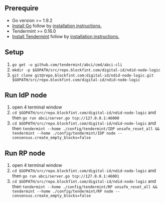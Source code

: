 

## Prerequire
- Go version >= 1.9.2
- [Install Go](https://golang.org/dl/) follow by [installation instructions.](https://golang.org/doc/install)
- Tendermint >= 0.16.0
- [Install Tendermint](http://tendermint.readthedocs.io/projects/tools/en/master/index.html) follow by [installation instructions.](http://tendermint.readthedocs.io/projects/tools/en/master/install.html)

## Setup
1. `go get -u github.com/tendermint/abci/cmd/abci-cli`
1. `mkdir -p $GOPATH/src/repo.blockfint.com/digital-id/ndid-node-logic`
1. `git clone git@repo.blockfint.com:digital-id/ndid-node-logic.git $GOPATH/src/repo.blockfint.com/digital-id/ndid-node-logic`

## Run IdP node
1. open 4 terminal window
1. `cd $GOPATH/src/repo.blockfint.com/digital-id/ndid-node-logic` and then `go run abci/server.go tcp://127.0.0.1:46000`
1. `cd $GOPATH/src/repo.blockfint.com/digital-id/ndid-node-logic` and then `tendermint --home ./config/tendermint/IDP unsafe_reset_all && tendermint --home ./config/tendermint/IDP node --consensus.create_empty_blocks=false`

## Run RP node
1. open 4 terminal window
1. `cd $GOPATH/src/repo.blockfint.com/digital-id/ndid-node-logic` and then `go run abci/server.go tcp://127.0.0.1:46001`
1. `cd $GOPATH/src/repo.blockfint.com/digital-id/ndid-node-logic` and then `tendermint --home ./config/tendermint/RP unsafe_reset_all && tendermint --home ./config/tendermint/RP node --consensus.create_empty_blocks=false`